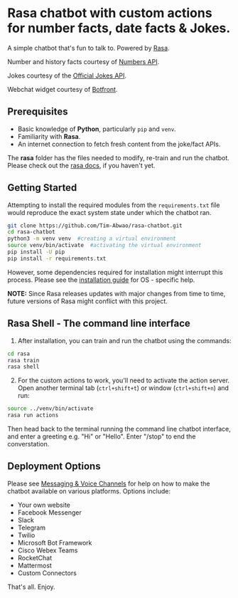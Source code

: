 # Rasa chatbot with custom actions for number facts, date facts & Jokes.

A simple chatbot that's fun to talk to. Powered by [Rasa](https://rasa.com). 

Number and history facts courtesy of [Numbers API](http://numbersapi.com).

Jokes courtesy of the [Official Jokes API](https://official-joke-api.appspot.com/random_joke).

Webchat widget courtesy of [Botfront](https://github.com/botfront/rasa-webchat).

## Prerequisites
- Basic knowledge of **Python**, particularly `pip` and `venv`.
- Familiarity with **Rasa**.
- An internet connection to fetch fresh content from the joke/fact APIs.

The **rasa** folder has the files needed to modify, re-train and run the chatbot. Please check out the [rasa docs](https://rasa.com/docs/), if you haven't yet.

## Getting Started
Attempting to install the required modules from the `requirements.txt` file would reproduce the exact system state under which the chatbot ran. 
``` bash
git clone https://github.com/Tim-Abwao/rasa-chatbot.git
cd rasa-chatbot
python3 -m venv venv  #creating a virtual environment
source venv/bin/activate  #activating the virtual environment
pip install -U pip
pip install -r requirements.txt
```
However, some dependencies required for installation might interrupt this process. Please see the [installation guide](https://rasa.com/docs/rasa/user-guide/installation/) for OS - specific help.

**NOTE:** Since Rasa releases updates with major changes from time to time, future versions of Rasa might conflict with this project.


## Rasa Shell - The command line interface
1. After installation, you can train and run the chatbot using the commands:

``` bash
cd rasa
rasa train
rasa shell

```
2. For the custom actions to work, you'll need to activate the action server. Open another terminal tab (`ctrl+shift+t`) or window (`ctrl+shift+n`) and run:

``` bash
source ../venv/bin/activate
rasa run actions

```

Then head back to the terminal running the command line chatbot interface, and enter a greeting e.g. "Hi" or "Hello". Enter "/stop" to end the converstation.

## Deployment Options
Please see [Messaging & Voice Channels](https://rasa.com/docs/rasa/user-guide/messaging-and-voice-channels/) for help on how to make the chatbot available on various platforms. Options include:

- Your own website
- Facebook Messenger
- Slack
- Telegram
- Twilio
- Microsoft Bot Framework
- Cisco Webex Teams
- RocketChat
- Mattermost
- Custom Connectors

That's all. Enjoy.
